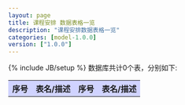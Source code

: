 ```yaml
---
layout: page
title: 课程安排 数据表格一览
description: "课程安排数据表格一览"
categories: [model-1.0.0]
version: ["1.0.0"]
---
```

{% include JB/setup %}
数据库共计0个表，分别如下:

<table class="table table-bordered table-striped table-condensed">
  <tr>
    <th style="background-color:#D0D3FF">序号</th>
    <th style="background-color:#D0D3FF">表名/描述</th>
    <th style="background-color:#D0D3FF">序号</th>
    <th style="background-color:#D0D3FF">表名/描述</th>
  </tr>
</table>
